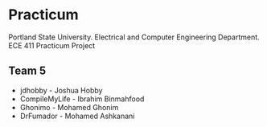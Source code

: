 # Practicum
Portland State University. Electrical and Computer Engineering Department. ECE 411 Practicum Project

## Team 5
* jdhobby       - Joshua Hobby
* CompileMyLife - Ibrahim Binmahfood
* Ghonimo       - Mohamed Ghonim
* DrFumador     - Mohamed Ashkanani
